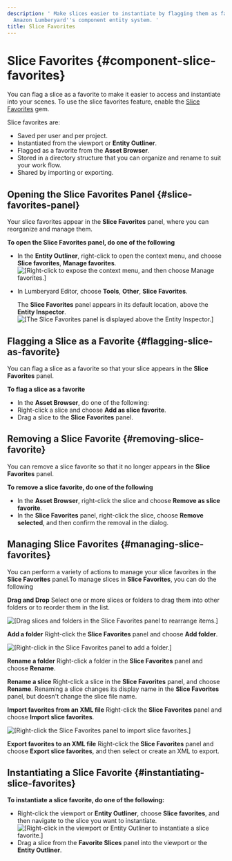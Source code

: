 ```yaml
---
description: ' Make slices easier to instantiate by flagging them as favorites in
  Amazon Lumberyard''s component entity system. '
title: Slice Favorites
---
```

# Slice Favorites {#component-slice-favorites}

You can flag a slice as a favorite to make it easier to access and instantiate into your scenes\. To use the slice favorites feature, enable the [Slice Favorites](/docs/userguide/gems/builtin/slice-favorites.md) gem\.

Slice favorites are:
+ Saved per user and per project\.
+ Instantiated from the viewport or **Entity Outliner**\.
+ Flagged as a favorite from the **Asset Browser**\.
+ Stored in a directory structure that you can organize and rename to suit your work flow\.
+ Shared by importing or exporting\.

## Opening the Slice Favorites Panel {#slice-favorites-panel}

Your slice favorites appear in the **Slice Favorites** panel, where you can reorganize and manage them\.

**To open the **Slice Favorites** panel, do one of the following**
+ In the **Entity Outliner**, right\-click to open the context menu, and choose **Slice favorites**, **Manage favorites**\.
![\[Right-click to expose the context menu, and then choose Manage favorites.\]](/images/userguide/component/component-slice-favorites-panel.png)
+ In Lumberyard Editor, choose **Tools**, **Other**, **Slice Favorites**\.

  The **Slice Favorites** panel appears in its default location, above the **Entity Inspector**\.
![\[The Slice Favorites panel is displayed above the Entity Inspector.\]](/images/userguide/component/component-slice-favorites-panel2.png)

## Flagging a Slice as a Favorite {#flagging-slice-as-favorite}

You can flag a slice as a favorite so that your slice appears in the **Slice Favorites** panel\.

**To flag a slice as a favorite**
+ In the **Asset Browser**, do one of the following:
+ Right\-click a slice and choose **Add as slice favorite**\.
+ Drag a slice to the **Slice Favorites** panel\.

## Removing a Slice Favorite {#removing-slice-favorite}

You can remove a slice favorite so that it no longer appears in the **Slice Favorites** panel\.

**To remove a slice favorite, do one of the following**
+ In the **Asset Browser**, right\-click the slice and choose **Remove as slice favorite**\.
+ In the **Slice Favorites** panel, right\-click the slice, choose **Remove selected**, and then confirm the removal in the dialog\.

## Managing Slice Favorites {#managing-slice-favorites}

You can perform a variety of actions to manage your slice favorites in the **Slice Favorites** panel\.To manage slices in **Slice Favorites**, you can do the following

**Drag and Drop**
Select one or more slices or folders to drag them into other folders or to reorder them in the list\.

![\[Drag slices and folders in the Slice Favorites panel to rearrange items.\]](/images/shared/shared-component-slices-favorites-animated.gif)

**Add a folder**
Right\-click the **Slice Favorites** panel and choose **Add folder**\.

![\[Right-click in the Slice Favorites panel to add a folder.\]](/images/userguide/component/component-slice-favorites-add-folder.png)

**Rename a folder**
Right\-click a folder in the **Slice Favorites** panel and choose **Rename**\.

**Rename a slice**
Right\-click a slice in the **Slice Favorites** panel, and choose **Rename**\.
Renaming a slice changes its display name in the **Slice Favorites** panel, but doesn't change the slice file name\.

**Import favorites from an XML file**
Right\-click the **Slice Favorites** panel and choose **Import slice favorites**\.

![\[Right-click the Slice Favorites panel to import slice favorites.\]](/images/userguide/component/component-slice-favorites-import-export.png)

**Export favorites to an XML file**
Right\-click the **Slice Favorites** panel and choose **Export slice favorites**, and then select or create an XML to export\.

## Instantiating a Slice Favorite {#instantiating-slice-favorites}

**To instantiate a slice favorite, do one of the following:**
+ Right\-click the viewport or **Entity Outliner**, choose **Slice favorites**, and then navigate to the slice you want to instantiate\.
![\[Right-click in the viewport or Entity Outliner to instantiate a slice favorite.\]](/images/userguide/component/component-slice-favorites-instantiate.png)
+ Drag a slice from the **Favorite Slices** panel into the viewport or the **Entity Outliner**\.